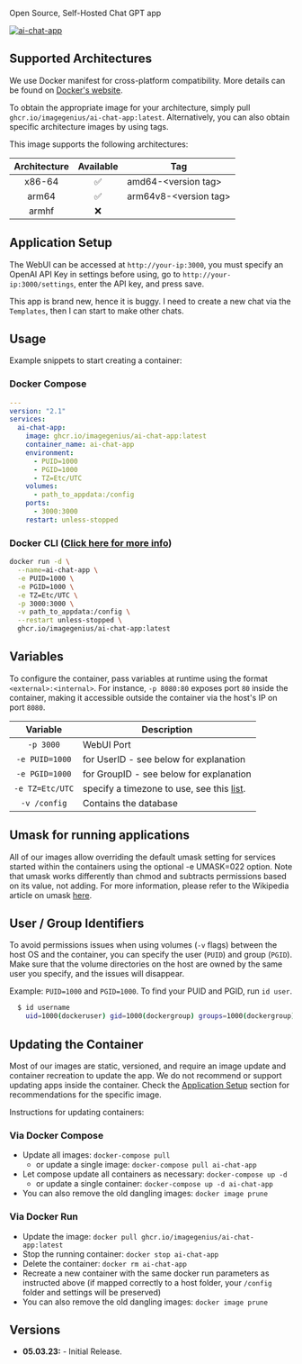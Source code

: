 Open Source, Self-Hosted Chat GPT app

[![ai-chat-app](https://raw.githubusercontent.com/imagegenius/templates/main/unraid/img/ai-chat-app.png)](https://github.com/bitswired/ai-chat-app)

## Supported Architectures

We use Docker manifest for cross-platform compatibility. More details can be found on [Docker's website](https://github.com/docker/distribution/blob/master/docs/spec/manifest-v2-2.md#manifest-list).

To obtain the appropriate image for your architecture, simply pull `ghcr.io/imagegenius/ai-chat-app:latest`. Alternatively, you can also obtain specific architecture images by using tags.

This image supports the following architectures:

| Architecture | Available | Tag |
| :----: | :----: | ---- |
| x86-64 | ✅ | amd64-\<version tag\> |
| arm64 | ✅ | arm64v8-\<version tag\> |
| armhf | ❌ | |

## Application Setup

The WebUI can be accessed at `http://your-ip:3000`, you must specify an OpenAI API Key in settings before using, go to `http://your-ip:3000/settings`, enter the API key, and press save.

This app is brand new, hence it is buggy. I need to create a new chat via the `Templates`, then I can start to make other chats.

## Usage

Example snippets to start creating a container:

### Docker Compose

```yaml
---
version: "2.1"
services:
  ai-chat-app:
    image: ghcr.io/imagegenius/ai-chat-app:latest
    container_name: ai-chat-app
    environment:
      - PUID=1000
      - PGID=1000
      - TZ=Etc/UTC
    volumes:
      - path_to_appdata:/config
    ports:
      - 3000:3000
    restart: unless-stopped
```

### Docker CLI ([Click here for more info](https://docs.docker.com/engine/reference/commandline/cli/))

```bash
docker run -d \
  --name=ai-chat-app \
  -e PUID=1000 \
  -e PGID=1000 \
  -e TZ=Etc/UTC \
  -p 3000:3000 \
  -v path_to_appdata:/config \
  --restart unless-stopped \
  ghcr.io/imagegenius/ai-chat-app:latest

```

## Variables

To configure the container, pass variables at runtime using the format `<external>:<internal>`. For instance, `-p 8080:80` exposes port `80` inside the container, making it accessible outside the container via the host's IP on port `8080`.

| Variable | Description |
| :----: | --- |
| `-p 3000` | WebUI Port |
| `-e PUID=1000` | for UserID - see below for explanation |
| `-e PGID=1000` | for GroupID - see below for explanation |
| `-e TZ=Etc/UTC` | specify a timezone to use, see this [list](https://en.wikipedia.org/wiki/List_of_tz_database_time_zones#List). |
| `-v /config` | Contains the database |

## Umask for running applications

All of our images allow overriding the default umask setting for services started within the containers using the optional -e UMASK=022 option. Note that umask works differently than chmod and subtracts permissions based on its value, not adding. For more information, please refer to the Wikipedia article on umask [here](https://en.wikipedia.org/wiki/Umask).

## User / Group Identifiers

To avoid permissions issues when using volumes (`-v` flags) between the host OS and the container, you can specify the user (`PUID`) and group (`PGID`). Make sure that the volume directories on the host are owned by the same user you specify, and the issues will disappear.

Example: `PUID=1000` and `PGID=1000`. To find your PUID and PGID, run `id user`.

```bash
  $ id username
    uid=1000(dockeruser) gid=1000(dockergroup) groups=1000(dockergroup)
```

## Updating the Container

Most of our images are static, versioned, and require an image update and container recreation to update the app. We do not recommend or support updating apps inside the container. Check the [Application Setup](#application-setup) section for recommendations for the specific image.

Instructions for updating containers:

### Via Docker Compose

* Update all images: `docker-compose pull`
  * or update a single image: `docker-compose pull ai-chat-app`
* Let compose update all containers as necessary: `docker-compose up -d`
  * or update a single container: `docker-compose up -d ai-chat-app`
* You can also remove the old dangling images: `docker image prune`

### Via Docker Run

* Update the image: `docker pull ghcr.io/imagegenius/ai-chat-app:latest`
* Stop the running container: `docker stop ai-chat-app`
* Delete the container: `docker rm ai-chat-app`
* Recreate a new container with the same docker run parameters as instructed above (if mapped correctly to a host folder, your `/config` folder and settings will be preserved)
* You can also remove the old dangling images: `docker image prune`

## Versions

* **05.03.23:** - Initial Release.
